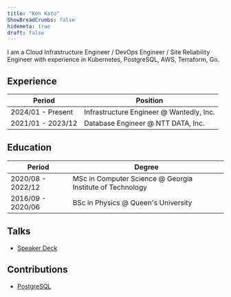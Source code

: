 ```yaml
---
title: "Ken Kato"
ShowBreadCrumbs: false
hidemeta: true
draft: false
---
```


I am a Cloud Infrastructure Engineer / DevOps Engineer / Site Reliability Engineer with experience in Kubernetes, PostgreSQL, AWS, Terraform, Go.

## Experience
| Period            | Position                          |
|-------------------|-----------------------------------|
| 2024/01 - Present | Infrastructure Engineer @ Wantedly, Inc. |
| 2021/01 - 2023/12 | Database Engineer @ NTT DATA, Inc.       |

## Education
| Period            | Degree                                                                 |
|-------------------|------------------------------------------------------------------------|
| 2020/08 - 2022/12 | MSc in Computer Science @ Georgia Institute of Technology |
| 2016/09 - 2020/06 | BSc in Physics @ Queen's University                     |

## Talks
- [Speaker Deck](https://speakerdeck.com/kkato1)

## Contributions
- [PostgreSQL](https://git.postgresql.org/gitweb/?p=postgresql.git&a=search&h=HEAD&st=commit&s=Ken+Kato)
